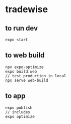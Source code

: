 # tradewise

## to run dev

`expo start`

## to web build

```
npx expo-optimize
expo build:web
// test production in local
npx serve web-build
```

## to app

```
expo publish
// includes
expo optimize
```
